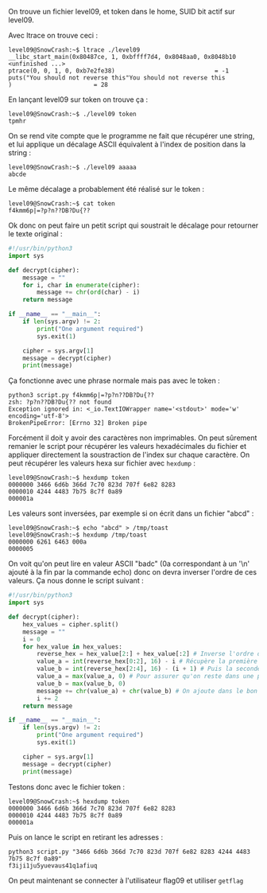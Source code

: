 On trouve un fichier level09, et token dans le home, SUID bit actif sur level09.

Avec ltrace on trouve ceci :

```
level09@SnowCrash:~$ ltrace ./level09
__libc_start_main(0x80487ce, 1, 0xbffff7d4, 0x8048aa0, 0x8048b10 <unfinished ...>
ptrace(0, 0, 1, 0, 0xb7e2fe38)                            = -1
puts("You should not reverse this"You should not reverse this
)                       = 28
```

En lançant level09 sur token on trouve ça :

```
level09@SnowCrash:~$ ./level09 token
tpmhr
```

On se rend vite compte que le programme ne fait que récupérer une string, et lui applique un décalage ASCII équivalent à l'index de position dans la string :

```
level09@SnowCrash:~$ ./level09 aaaaa
abcde
```

Le même décalage a probablement été réalisé sur le token :

```
level09@SnowCrash:~$ cat token
f4kmm6p|=?p?n??DB?Du{??
```

Ok donc on peut faire un petit script qui soustrait le décalage pour retourner le texte original :

```python
#!/usr/bin/python3
import sys

def decrypt(cipher):
    message = ""
    for i, char in enumerate(cipher):
        message += chr(ord(char) - i)
    return message

if __name__ == "__main__":
    if len(sys.argv) != 2:
        print("One argument required")
        sys.exit(1)

    cipher = sys.argv[1]
    message = decrypt(cipher)
    print(message)
```

Ça fonctionne avec une phrase normale mais pas avec le token :

```
python3 script.py f4kmm6p|=?p?n??DB?Du{??
zsh: ?p?n??DB?Du{?? not found
Exception ignored in: <_io.TextIOWrapper name='<stdout>' mode='w' encoding='utf-8'>            
BrokenPipeError: [Errno 32] Broken pipe
```

Forcément il doit y avoir des caractères non imprimables. On peut sûrement remanier le script pour récupérer les valeurs hexadécimales du fichier et appliquer directement la soustraction de l'index sur chaque caractère. On peut récupérer les valeurs hexa sur fichier avec `hexdump` :

```
level09@SnowCrash:~$ hexdump token
0000000 3466 6d6b 366d 7c70 823d 707f 6e82 8283
0000010 4244 4483 7b75 8c7f 0a89               
000001a
```

Les valeurs sont inversées, par exemple si on écrit dans un fichier "abcd" :

```
level09@SnowCrash:~$ echo "abcd" > /tmp/toast
level09@SnowCrash:~$ hexdump /tmp/toast
0000000 6261 6463 000a                         
0000005
```

On voit qu'on peut lire en valeur ASCII "badc" (0a correspondant à un '\n' ajouté à la fin par la commande echo) donc on devra inverser l'ordre de ces valeurs. Ça nous donne le script suivant : 

```python
#!/usr/bin/python3
import sys

def decrypt(cipher):
    hex_values = cipher.split()
    message = ""
    i = 0
    for hex_value in hex_values:   
        reverse_hex = hex_value[2:] + hex_value[:2] # Inverse l'ordre des octets
        value_a = int(reverse_hex[0:2], 16) - i # Récupère la première moitié
        value_b = int(reverse_hex[2:4], 16) - (i + 1) # Puis la seconde
        value_a = max(value_a, 0) # Pour assurer qu'on reste dans une plage unicode valide
        value_b = max(value_b, 0)
        message += chr(value_a) + chr(value_b) # On ajoute dans le bon ordre les caractères
        i += 2
    return message

if __name__ == "__main__":
    if len(sys.argv) != 2:
        print("One argument required")
        sys.exit(1)

    cipher = sys.argv[1]
    message = decrypt(cipher)
    print(message)
```

Testons donc avec le fichier token :

```
level09@SnowCrash:~$ hexdump token
0000000 3466 6d6b 366d 7c70 823d 707f 6e82 8283
0000010 4244 4483 7b75 8c7f 0a89               
000001a
```

Puis on lance le script en retirant les adresses :

```
python3 script.py "3466 6d6b 366d 7c70 823d 707f 6e82 8283 4244 4483 7b75 8c7f 0a89"
f3iji1ju5yuevaus41q1afiuq
```

On peut maintenant se connecter à l'utilisateur flag09 et utiliser `getflag`